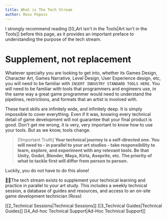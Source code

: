 ```yaml
---
title: What is The Tech Stream
author: Ross Popovs
---
```

I strongly recommend reading [[0_Art isn't in the Tools|Art isn't in the Tools]] before this page, as it provides an important preface to understanding the purpose of the tech stream.
# Supplement, not replacement
Whatever specialty you are looking to get into, whether its Games Design, Character Art, Games Narrative, Level Design, User Experience design, etc, you will need to be familiar with `INSERT INDUSTRY STANDARD TOOLS HERE`. You will need to be familiar with tools that programmers and engineers use, in the same way a great game programmer would need to understand the pipelines, restrictions, and formats that an artist is involved with.

These hard skills are infinitely wide, and infinitely deep. It is simply impossible to cover everything. Even if it was, knowing every technical detail of game development will not guarantee that your final product is good. Don't get me wrong, it is very, very important to know how to use your tools. But as we know, tools change. 

> [!Important Truth]
> **Your technical journey is a self-directed one. You will need to - in parallel to your art studies - take responsibility to learn, explore, and experiment with any relevant tools. Be that Unity, Godot, Blender, Maya, Kirta, Aseprite, etc. The priority of what to tackle first will differ from person to person.** 

Luckily, you do not have to do this alone!

👨‍💻The tech stream exists to supplement your technical learning and practice in parallel to your art study. This includes a weekly technical session, a database of guides and resources, and access to an on-site game development technician (Ross)

[[2_Technical Sessions|Technical Sessions]]
[[3_Technical Guides|Technical Guides]]
[[4_Ad-hoc Technical Support|Ad-Hoc Technical Support]]